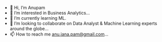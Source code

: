 - 👋 Hi, I’m Anupam
- 👀 I’m interested in Business Analytics...
- 🌱 I’m currently learning ML.
- 💞️ I’m looking to collaborate on Data Analyst & Machine Learning experts around the globe...
- 📫 How to reach me anu.jana.pam@gmail.com...

<!---
anujanapam/anujanapam is a ✨ special ✨ repository because its `README.md` (this file) appears on your GitHub profile.
You can click the Preview link to take a look at your changes.
--->
